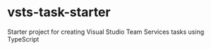 # vsts-task-starter
Starter project for creating Visual Studio Team Services tasks using TypeScript
